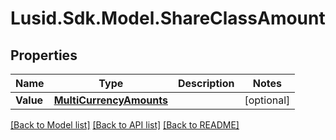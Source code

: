 # Lusid.Sdk.Model.ShareClassAmount

## Properties

Name | Type | Description | Notes
------------ | ------------- | ------------- | -------------
**Value** | [**MultiCurrencyAmounts**](MultiCurrencyAmounts.md) |  | [optional] 

[[Back to Model list]](../README.md#documentation-for-models) [[Back to API list]](../README.md#documentation-for-api-endpoints) [[Back to README]](../README.md)

